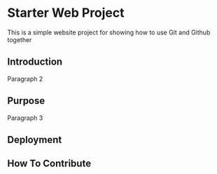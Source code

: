# Starter Web Project

This is a simple website project for showing how to use Git and Github together

## Introduction

Paragraph 2

## Purpose

Paragraph 3

## Deployment

## How To Contribute
